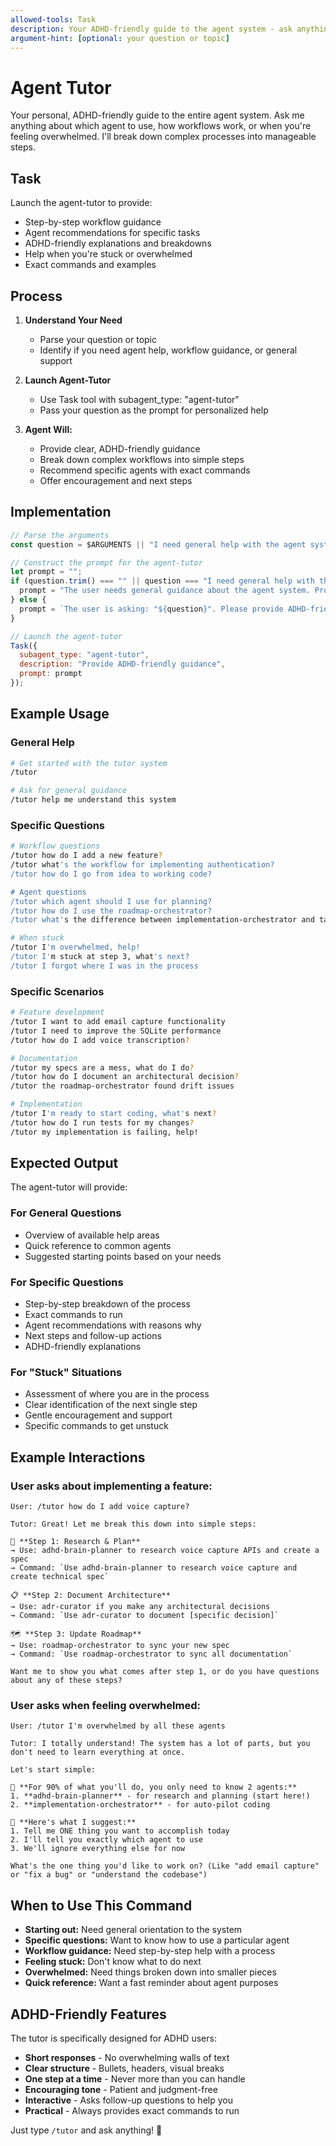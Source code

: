 ```yaml
---
allowed-tools: Task
description: Your ADHD-friendly guide to the agent system - ask anything!
argument-hint: [optional: your question or topic]
---
```


# Agent Tutor

Your personal, ADHD-friendly guide to the entire agent system. Ask me anything about which agent to use, how workflows work, or when you're feeling overwhelmed. I'll break down complex processes into manageable steps.

## Task

Launch the agent-tutor to provide:
- Step-by-step workflow guidance
- Agent recommendations for specific tasks
- ADHD-friendly explanations and breakdowns
- Help when you're stuck or overwhelmed
- Exact commands and examples

## Process

1. **Understand Your Need**
   - Parse your question or topic
   - Identify if you need agent help, workflow guidance, or general support

2. **Launch Agent-Tutor**
   - Use Task tool with subagent_type: "agent-tutor"
   - Pass your question as the prompt for personalized help

3. **Agent Will:**
   - Provide clear, ADHD-friendly guidance
   - Break down complex workflows into simple steps
   - Recommend specific agents with exact commands
   - Offer encouragement and next steps

## Implementation

```javascript
// Parse the arguments
const question = $ARGUMENTS || "I need general help with the agent system";

// Construct the prompt for the agent-tutor
let prompt = "";
if (question.trim() === "" || question === "I need general help with the agent system") {
  prompt = "The user needs general guidance about the agent system. Provide an overview of available help and ask what specific area they'd like help with.";
} else {
  prompt = `The user is asking: "${question}". Please provide ADHD-friendly guidance, breaking down complex concepts into simple steps. Include specific agent recommendations with exact commands where applicable.`;
}

// Launch the agent-tutor
Task({
  subagent_type: "agent-tutor",
  description: "Provide ADHD-friendly guidance",
  prompt: prompt
});
```

## Example Usage

### General Help
```bash
# Get started with the tutor system
/tutor

# Ask for general guidance
/tutor help me understand this system
```

### Specific Questions
```bash
# Workflow questions
/tutor how do I add a new feature?
/tutor what's the workflow for implementing authentication?
/tutor how do I go from idea to working code?

# Agent questions
/tutor which agent should I use for planning?
/tutor how do I use the roadmap-orchestrator?
/tutor what's the difference between implementation-orchestrator and task-implementer?

# When stuck
/tutor I'm overwhelmed, help!
/tutor I'm stuck at step 3, what's next?
/tutor I forgot where I was in the process
```

### Specific Scenarios
```bash
# Feature development
/tutor I want to add email capture functionality
/tutor I need to improve the SQLite performance
/tutor how do I add voice transcription?

# Documentation
/tutor my specs are a mess, what do I do?
/tutor how do I document an architectural decision?
/tutor the roadmap-orchestrator found drift issues

# Implementation
/tutor I'm ready to start coding, what's next?
/tutor how do I run tests for my changes?
/tutor my implementation is failing, help!
```

## Expected Output

The agent-tutor will provide:

### For General Questions
- Overview of available help areas
- Quick reference to common agents
- Suggested starting points based on your needs

### For Specific Questions
- Step-by-step breakdown of the process
- Exact commands to run
- Agent recommendations with reasons why
- Next steps and follow-up actions
- ADHD-friendly explanations

### For "Stuck" Situations
- Assessment of where you are in the process
- Clear identification of the next single step
- Gentle encouragement and support
- Specific commands to get unstuck

## Example Interactions

### User asks about implementing a feature:
```
User: /tutor how do I add voice capture?

Tutor: Great! Let me break this down into simple steps:

🔬 **Step 1: Research & Plan**
→ Use: adhd-brain-planner to research voice capture APIs and create a spec
→ Command: `Use adhd-brain-planner to research voice capture and create technical spec`

📋 **Step 2: Document Architecture**
→ Use: adr-curator if you make any architectural decisions
→ Command: `Use adr-curator to document [specific decision]`

🗺️ **Step 3: Update Roadmap**
→ Use: roadmap-orchestrator to sync your new spec
→ Command: `Use roadmap-orchestrator to sync all documentation`

Want me to show you what comes after step 1, or do you have questions about any of these steps?
```

### User asks when feeling overwhelmed:
```
User: /tutor I'm overwhelmed by all these agents

Tutor: I totally understand! The system has a lot of parts, but you don't need to learn everything at once.

Let's start simple:

🎯 **For 90% of what you'll do, you only need to know 2 agents:**
1. **adhd-brain-planner** - for research and planning (start here!)
2. **implementation-orchestrator** - for auto-pilot coding

🤝 **Here's what I suggest:**
1. Tell me ONE thing you want to accomplish today
2. I'll tell you exactly which agent to use
3. We'll ignore everything else for now

What's the one thing you'd like to work on? (Like "add email capture" or "fix a bug" or "understand the codebase")
```

## When to Use This Command

- **Starting out:** Need general orientation to the system
- **Specific questions:** Want to know how to use a particular agent
- **Workflow guidance:** Need step-by-step help with a process
- **Feeling stuck:** Don't know what to do next
- **Overwhelmed:** Need things broken down into smaller pieces
- **Quick reference:** Want a fast reminder about agent purposes

## ADHD-Friendly Features

The tutor is specifically designed for ADHD users:
- **Short responses** - No overwhelming walls of text
- **Clear structure** - Bullets, headers, visual breaks
- **One step at a time** - Never more than you can handle
- **Encouraging tone** - Patient and judgment-free
- **Interactive** - Asks follow-up questions to help you
- **Practical** - Always provides exact commands to run

Just type `/tutor` and ask anything! 🎯